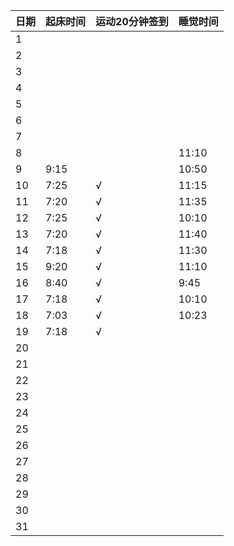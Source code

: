 日期|起床时间|运动20分钟签到|睡觉时间
:---------------|:---------------|:---------------|:---------------
1| | | |
2| | | |
3| | | |
4| | | |
5| | | |
6| | | |
7| | | |
8|| |11:10|
9|9:15| |10:50|
10|7:25|√|11:15|
11|7:20|√|11:35|
12|7:25|√|10:10|
13|7:20|√|11:40|
14|7:18|√|11:30|
15|9:20|√|11:10|
16|8:40|√|9:45|
17|7:18|√|10:10|
18|7:03|√|10:23|
19|7:18|√| |
20| | | |
21| | | |
22| | | |
23| | | |
24| | | |
25| | | |
26| | | |
27| | | |
28| | | |
29| | | |
30| | | |
31| | | |
